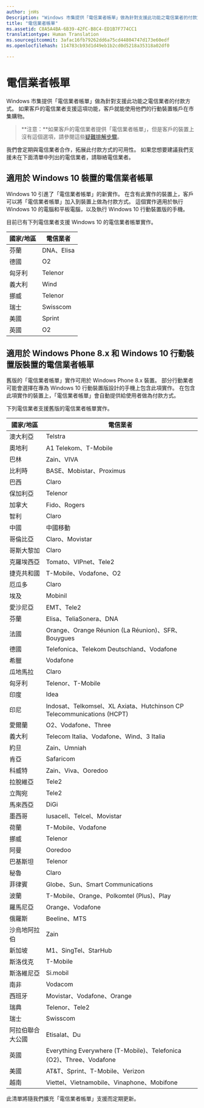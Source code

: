 ```yaml
---
author: jnHs
Description: "Windows 市集提供「電信業者帳單」做為針對支援此功能之電信業者的付款方式。"
title: "電信業者帳單"
ms.assetid: C8A5A4BA-6B39-42FC-B8C4-ED1B7F774CC1
translationtype: Human Translation
ms.sourcegitcommit: 3afac16fb79262dd6a75cd44804747d173e60edf
ms.openlocfilehash: 114783cb93d1d49eb1b2cd0d5218a35318a02df0

---
```


# 電信業者帳單


Windows 市集提供「電信業者帳單」做為針對支援此功能之電信業者的付款方式。 如果客戶的電信業者支援這項功能，客戶就能使用他們的行動裝置帳戶在市集購物。

> **注意：**如果客戶的電信業者提供「電信業者帳單」，但是客戶的裝置上沒有這個選項，請參閱這些[疑難排解步驟](http://go.microsoft.com/fwlink/p/?LinkId=523993)。

 

我們會定期與電信業者合作，拓展此付款方式的可用性。 如果您想要建議我們支援未在下面清單中列出的電信業者，請聯絡電信業者。

## 適用於 Windows 10 裝置的電信業者帳單


Windows 10 引進了「電信業者帳單」的新實作。 在含有此實作的裝置上，客戶可以將「電信業者帳單」加入到裝置上做為付款方式。 這個實作適用於執行 Windows 10 的電腦和平板電腦，以及執行 Windows 10 行動裝置版的手機。

目前已有下列電信業者支援 Windows 10 的電信業者帳單實作。

| 國家/地區  | 電信業者 |
|-----------------|------------------|
| 芬蘭         | DNA、Elisa       |
| 德國         | O2               |
| 匈牙利         | Telenor          |
| 義大利           | Wind             |
| 挪威          | Telenor          |
| 瑞士     | Swisscom         |
| 美國   | Sprint           |
| 英國  | O2               |

 

## 適用於 Windows Phone 8.x 和 Windows 10 行動裝置版裝置的電信業者帳單


舊版的「電信業者帳單」實作可用於 Windows Phone 8.x 裝置。 部分行動業者可能會選擇在專為 Windows 10 行動裝置版設計的手機上包含此項實作。 在包含此項實作的裝置上，「電信業者帳單」會自動提供給使用者做為付款方式。

下列電信業者支援舊版的電信業者帳單實作。

| 國家/地區       | 電信業者                                                   |
|----------------------|--------------------------------------------------------------------|
| 澳大利亞            | Telstra                                                            |
| 奧地利              | A1 Telekom、T-Mobile                                               |
| 巴林              | Zain、VIVA                                                         |
| 比利時              | BASE、Mobistar、Proximus                                           |
| 巴西               | Claro                                                              |
| 保加利亞             | Telenor                                                            |
| 加拿大               | Fido、Rogers                                                       |
| 智利                | Claro                                                              |
| 中國                | 中國移動                                                       |
| 哥倫比亞             | Claro、Movistar                                                    |
| 哥斯大黎加           | Claro                                                              |
| 克羅埃西亞              | Tomato、VIPnet、Tele2                                              |
| 捷克共和國       | T-Mobile、Vodafone、O2                                             |
| 厄瓜多              | Claro                                                              |
| 埃及                | Mobinil                                                            |
| 愛沙尼亞              | EMT、Tele2                                                         |
| 芬蘭              | Elisa、TeliaSonera、DNA                                            |
| 法國               | Orange、Orange Réunion (La Réunion)、SFR、Bouygues                 |
| 德國              | Telefonica、Telekom Deutschland、Vodafone                          |
| 希臘               | Vodafone                                                           |
| 瓜地馬拉            | Claro                                                              |
| 匈牙利              | Telenor、T-Mobile                                                  |
| 印度                | Idea                                                               |
| 印尼            | Indosat、Telkomsel、XL Axiata、Hutchinson CP Telecommunications (HCPT)     |
| 愛爾蘭              | O2、Vodafone、Three                                                |
| 義大利                | Telecom Italia、Vodafone、Wind、3 Italia                           |
| 約旦               | Zain、Umniah                                                       |
| 肯亞                | Safaricom                                                          |
| 科威特               | Zain、Viva、Ooredoo                                                |
| 拉脫維亞               | Tele2                                                              |
| 立陶宛            | Tele2                                                              |
| 馬來西亞             | DiGi                                                               |
| 墨西哥               | Iusacell、Telcel、Movistar                                         |
| 荷蘭          | T-Mobile、Vodafone                                                 |
| 挪威               | Telenor                                                            |
| 阿曼                 | Ooredoo                                                            |
| 巴基斯坦             | Telenor                                                            |
| 秘魯                 | Claro                                                              |
| 菲律賓          | Globe、Sun、Smart Communications                                   |
| 波蘭               | T-Mobile、Orange、Polkomtel (Plus)、Play                           |
| 羅馬尼亞              | Orange、Vodafone                                                   |
| 俄羅斯               | Beeline、MTS                                                       |
| 沙烏地阿拉伯         | Zain                                                               |
| 新加坡            | M1、SingTel、StarHub                                               |
| 斯洛伐克             | T-Mobile                                                           |
| 斯洛維尼亞             | Si.mobil                                                           |
| 南非         | Vodacom                                                            |
| 西班牙                | Movistar、Vodafone、Orange                                         |
| 瑞典               | Telenor、Tele2                                                     |
| 瑞士          | Swisscom                                                           |
| 阿拉伯聯合大公國 | Etisalat、Du                                                       |
| 英國       | Everything Everywhere (T-Mobile)、Telefonica (O2)、Three、Vodafone |
| 美國        | AT&amp;T、Sprint、T-Mobile、Verizon                                    |
| 越南              | Viettel、Vietnamobile、Vinaphone、Mobifone                         |

 

此清單將隨我們擴充「電信業者帳單」支援而定期更新。

 

 







<!--HONumber=Sep16_HO2-->


